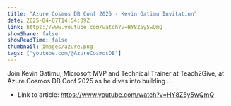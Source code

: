 ```yaml
---
title: "Azure Cosmos DB Conf 2025 - Kevin Gatimu Invitation"
date: 2025-04-07T14:54:09Z
link: https://www.youtube.com/watch?v=HY8Z5y5wQmQ
showShare: false
showReadTime: false
thumbnail: images/azure.png
tags: ["youtube.com/@AzureCosmosDB"]
---
```

Join Kevin Gatimu, Microsoft MVP and Technical Trainer at Teach2Give, at Azure Cosmos DB Conf 2025 as he dives into building ...

- Link to article: https://www.youtube.com/watch?v=HY8Z5y5wQmQ